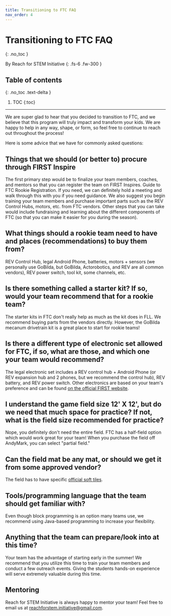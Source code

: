 ```yaml
---
title: Transitioning to FTC FAQ
nav_order: 4
---
```

# Transitioning to FTC FAQ
{: .no_toc }

By Reach for STEM Initiative
{: .fs-6 .fw-300 }

## Table of contents
{: .no_toc .text-delta }

1. TOC
{:toc}
---

We are super glad to hear that you decided to transition to FTC, and we believe that this program will truly impact and transform your kids. We are happy to help in any way, shape, or form, so feel free to continue to reach out throughout the process!


Here is some advice that we have for commonly asked questions:

## Things that we should (or better to) procure through FIRST Inspire

The first primary step would be to finalize your team members, coaches, and mentors so that you can register the team on FIRST Inspires. Guide to FTC Rookie Registration. If you need, we can definitely hold a meeting and walk through this with you if you need guidance. We also suggest you begin training your team members and purchase important parts such as the REV Control Hubs, motors, etc. from FTC vendors. Other steps that you can take would include fundraising and learning about the different components of FTC (so that you can make it easier for you during the season).


## What things should a rookie team need to have and places (recommendations) to buy them from?

REV Control Hub, legal Android Phone, batteries, motors + sensors (we personally use GoBilda, but GoBilda, Actorobotics, and REV are all common vendors), REV power switch, tool kit, some channels, etc.


## Is there something called a starter kit? If so, would your team recommend that for a rookie team?

The starter kits in FTC don't really help as much as the kit does in FLL. We recommend buying parts from the vendors directly. However, the GoBilda mecanum drivetrain kit is a great place to start for rookie teams!


## Is there a different type of electronic set allowed for FTC, if so, what are those, and which one your team would recommend?

The legal electronic set includes a REV control hub + Android Phone (or REV expansion hub and 2 phones, but we recommend the control hub), REV battery, and REV power switch. Other electronics are based on your team's preference and can be found [on the official FIRST website](https://www.firstinspires.org/sites/default/files/uploads/resource_library/ftc/legal-illegal-parts-list.pdf).


## I understand the game field size 12' X 12', but do we need that much space for practice? If not, what is the field size recommended for practice?

Nope, you definitely don't need the entire field. FTC has a half-field option which would work great for your team! When you purchase the field off AndyMark, you can select "partial field."


## Can the field mat be any mat, or should we get it from some approved vendor?

The field has to have specific [official soft tiles](https://www.andymark.com/products/soft-tiles-for-first-tech-challenge-field-options?via=Z2lkOi8vYW5keW1hcmsvV29ya2FyZWE6Ok5hdmlnYXRpb246OlNlYXJjaFJlc3VsdHMvJTdCJTIycSUyMiUzQSUyMmZ0YyttYXQlMjIlN0Q).


## Tools/programming language that the team should get familiar with?

Even though block programming is an option many teams use, we recommend using Java-based programming to increase your flexibility.


## Anything that the team can prepare/look into at this time?

Your team has the advantage of starting early in the summer! We recommend that you utilize this time to train your team members and conduct a few outreach events. Giving the students hands-on experience will serve extremely valuable during this time.

## Mentoring
Reach for STEM Initiative is always happy to mentor your team! Feel free to email us at [reachforstem.initiative@gmail.com](mailto:reachforstem.initiative@gmail.com).

